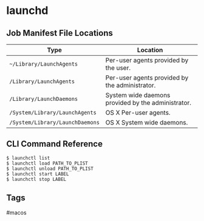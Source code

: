 # launchd
## Job Manifest File Locations
Type|Location
--|--
`~/Library/LaunchAgents`|Per-user agents provided by the user.
`/Library/LaunchAgents`|Per-user agents provided by the administrator.
`/Library/LaunchDaemons`|System wide daemons provided by the administrator.
`/System/Library/LaunchAgents`|OS X Per-user agents.
`/System/Library/LaunchDaemons`|OS X System wide daemons.
## CLI Command Reference
```
$ launchctl list
$ launchctl load PATH_TO_PLIST
$ launchctl unload PATH_TO_PLIST
$ launchctl start LABEL
$ launchctl stop LABEL
```
## Tags
#macos
